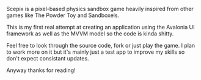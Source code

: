 Scepix is a pixel-based physics sandbox game heavily inspired from other games like The Powder Toy and Sandboxels.

This is my first real attempt at creating an application using the Avalonia UI framework as well as the MVVM model so the code is kinda shitty.

Feel free to look through the source code, fork or just play the game. I plan to work more on it but it's mainly just a test app to improve my skills so don't expect consistant updates.

Anyway thanks for reading!
